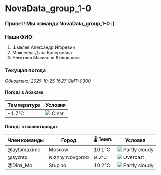 # NovaData_group_1-0
### Привет! Мы команда NovaData_group_1-0 :)

### Наши ФИО:
1. Шмелев Александр Игоревич
2. Моисеева Дина Валерьевна
3. Алпатова Марианна Валерьевна

### Текущая погода
<!-- WEATHER:START -->
_Обновлено: 2025-10-25 16:27 GMT+0300_

#### Погода в Абакане

| Температура | Условия |
|-------------|----------|
| -1.7°C     | ![](https://cdn.weatherapi.com/weather/64x64/night/113.png) Clear |

#### Погода в наших городах

| Член команды  | Город               | 🌡️ Темп.  | Условия          |
|---------------|---------------------|-----------|--------------------|
| @aytomaximo    | Moscow              |   10.1°C | ![](https://cdn.weatherapi.com/weather/64x64/day/116.png) Partly cloudy |
| @sychtx        | Nizhny Novgorod     |    9.2°C | ![](https://cdn.weatherapi.com/weather/64x64/day/122.png) Overcast     |
| @Dina_Mo       | Stupino             |   10.2°C | ![](https://cdn.weatherapi.com/weather/64x64/day/116.png) Partly cloudy |

<!-- WEATHER:END -->
